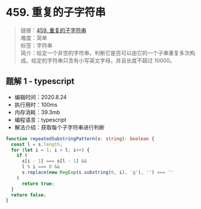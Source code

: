 # 459. 重复的子字符串

> 链接：[459. 重复的子字符串](https://leetcode-cn.com/problems/repeated-substring-pattern/)  
> 难度：简单  
> 标签：字符串  
> 简介：给定一个非空的字符串，判断它是否可以由它的一个子串重复多次构成。给定的字符串只含有小写英文字母，并且长度不超过 10000。

## 题解 1 - typescript

- 编辑时间：2020.8.24
- 执行用时：100ms
- 内存消耗：39.3mb
- 编程语言：typescript
- 解法介绍：获取每个子字符串进行判断

```typescript
function repeatedSubstringPattern(s: string): boolean {
  const l = s.length;
  for (let i = 1; i < l; i++) {
    if (
      s[i - 1] === s[l - 1] &&
      l % i === 0 &&
      s.replace(new RegExp(s.substring(0, i), 'g'), '') === ''
    )
      return true;
  }
  return false;
}
```
